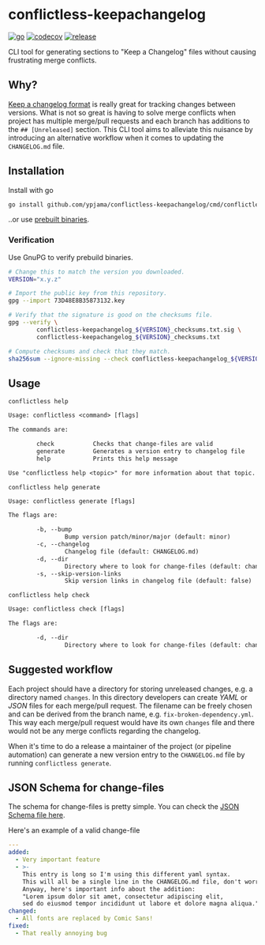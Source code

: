 # conflictless-keepachangelog

[![go](https://github.com/ypjama/conflictless-keepachangelog/actions/workflows/go.yml/badge.svg?branch=main)](https://github.com/ypjama/conflictless-keepachangelog/actions/workflows/go.yml)
[![codecov](https://codecov.io/gh/ypjama/conflictless-keepachangelog/graph/badge.svg?token=9Q4JK8VNPO)](https://codecov.io/gh/ypjama/conflictless-keepachangelog)
[![release](https://img.shields.io/github/v/release/ypjama/conflictless-keepachangelog.svg)](https://github.com/ypjama/conflictless-keepachangelog/releases/latest)

CLI tool for generating sections to "Keep a Changelog" files without causing frustrating merge conflicts.

## Why?

[Keep a changelog format](https://keepachangelog.com/en/1.1.0/) is really great for tracking changes between versions. What is not so great is having to solve merge conflicts when project has multiple merge/pull requests and each branch has additions to the `## [Unreleased]` section. This CLI tool aims to alleviate this nuisance by introducing an alternative workflow when it comes to updating the `CHANGELOG.md` file.

## Installation

Install with go

```sh
go install github.com/ypjama/conflictless-keepachangelog/cmd/conflictless@latest
```

..or use [prebuilt binaries](https://github.com/ypjama/conflictless-keepachangelog/releases/latest).

### Verification

Use GnuPG to verify prebuild binaries.

```sh
# Change this to match the version you downloaded.
VERSION="x.y.z"

# Import the public key from this repository.
gpg --import 73D48E8B35873132.key

# Verify that the signature is good on the checksums file.
gpg --verify \
        conflictless-keepachangelog_${VERSION}_checksums.txt.sig \
        conflictless-keepachangelog_${VERSION}_checksums.txt

# Compute checksums and check that they match.
sha256sum --ignore-missing --check conflictless-keepachangelog_${VERSION}_checksums.txt
```

## Usage

`conflictless help`

``` txt
Usage: conflictless <command> [flags]

The commands are:

        check           Checks that change-files are valid
        generate        Generates a version entry to changelog file
        help            Prints this help message

Use "conflictless help <topic>" for more information about that topic.
```

`conflictless help generate`

``` txt
Usage: conflictless generate [flags]

The flags are:

        -b, --bump
                Bump version patch/minor/major (default: minor)
        -c, --changelog
                Changelog file (default: CHANGELOG.md)
        -d, --dir
                Directory where to look for change-files (default: changes)
        -s, --skip-version-links
                Skip version links in changelog file (default: false)
```

`conflictless help check`

```txt
Usage: conflictless check [flags]

The flags are:

        -d, --dir
                Directory where to look for change-files (default: changes)
```

## Suggested workflow

Each project should have a directory for storing unreleased changes, e.g. a directory named `changes`. In this directory developers can create _YAML_ or _JSON_ files for each merge/pull request. The filename can be freely chosen and can be derived from the branch name, e.g. `fix-broken-dependency.yml`. This way each merge/pull request would have its own `changes` file and there would not be any merge conflicts regarding the changelog.

When it's time to do a release a maintainer of the project (or pipeline automation) can generate a new version entry to the `CHANGELOG.md` file by running `conflictless generate`.

## JSON Schema for change-files

The schema for change-files is pretty simple. You can check the [JSON Schema file here](pkg/schema/jsonschema.json).

Here's an example of a valid change-file

```yml
---
added:
  - Very important feature
  - >-
    This entry is long so I'm using this different yaml syntax.
    This will all be a single line in the CHANGELOG.md file, don't worry.
    Anyway, here's important info about the addition:
    "Lorem ipsum dolor sit amet, consectetur adipiscing elit,
    sed do eiusmod tempor incididunt ut labore et dolore magna aliqua."
changed:
  - All fonts are replaced by Comic Sans!
fixed:
  - That really annoying bug
```
